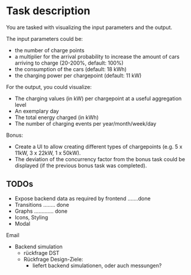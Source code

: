 # Task description

You are tasked with visualizing the input parameters and the output.

The input parameters could be:

- the number of charge points
- a multiplier for the arrival probability to increase the amount of cars arriving to charge (20-200%, default: 100%)
- the consumption of the cars (default: 18 kWh)
- the charging power per chargepoint (default: 11 kW)

For the output, you could visualize:

- The charging values (in kW) per chargepoint at a useful aggregation level
- An exemplary day
- The total energy charged (in kWh)
- The number of charging events per year/month/week/day

Bonus:

- Create a UI to allow creating different types of chargepoints (e.g. 5 x 11kW, 3 x 22kW, 1 x 50kW).
- The deviation of the concurrency factor from the bonus task could be displayed (if the previous bonus task was completed).

## TODOs

- Expose backend data as required by frontend .......done
- Transitions ........ done
- Graphs ............. done
- Icons, Styling
- Modal

Email

- Backend simulation
  - rückfrage DST
  - Rückfrage Design-Ziele:
    - liefert backend simulationen, oder auch messungen?
